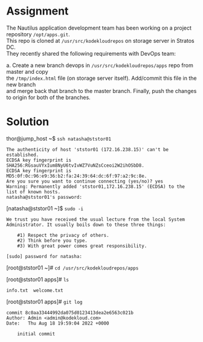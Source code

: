 # Assignment
The Nautilus application development team has been working on a project repository `/opt/apps.git`.  
This repo is cloned at `/usr/src/kodekloudrepos` on storage server in Stratos DC.  
They recently shared the following requirements with DevOps team:

a. Create a new branch devops in `/usr/src/kodekloudrepos/apps` repo from master and copy  
the `/tmp/index.html` file (on storage server itself). Add/commit this file in the new branch  
and merge back that branch to the master branch. Finally, push the changes to origin for both of the branches.

# Solution
thor@jump_host ~$ `ssh natasha@ststor01`
```
The authenticity of host 'ststor01 (172.16.238.15)' can't be established.
ECDSA key fingerprint is SHA256:RGsauVYxIum8NyU6tvIvWZ7VuNZsCceoi2W2ihOSbD8.
ECDSA key fingerprint is MD5:0f:0c:96:e9:36:b2:fa:24:39:64:dc:6f:97:a2:9c:8e.
Are you sure you want to continue connecting (yes/no)? yes
Warning: Permanently added 'ststor01,172.16.238.15' (ECDSA) to the list of known hosts.
natasha@ststor01's password: 
```
[natasha@ststor01 ~]$ `sudo -i`
```
We trust you have received the usual lecture from the local System
Administrator. It usually boils down to these three things:

    #1) Respect the privacy of others.
    #2) Think before you type.
    #3) With great power comes great responsibility.

[sudo] password for natasha: 
```
[root@ststor01 ~]# `cd /usr/src/kodekloudrepos/apps`

[root@ststor01 apps]# `ls`
```
info.txt  welcome.txt
```

[root@ststor01 apps]# `git log`
```
commit 8c0aa33444992da075d0123413dea2e6563c021b
Author: Admin <admin@kodekloud.com>
Date:   Thu Aug 18 19:59:04 2022 +0000

    initial commit
```
